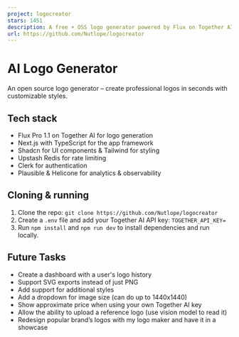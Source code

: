```yaml
---
project: logocreator
stars: 1451
description: A free + OSS logo generator powered by Flux on Together AI
url: https://github.com/Nutlope/logocreator
---
```


AI Logo Generator
=================

An open source logo generator – create professional logos in seconds with customizable styles.

Tech stack
----------

-   Flux Pro 1.1 on Together AI for logo generation
-   Next.js with TypeScript for the app framework
-   Shadcn for UI components & Tailwind for styling
-   Upstash Redis for rate limiting
-   Clerk for authentication
-   Plausible & Helicone for analytics & observability

Cloning & running
-----------------

1.  Clone the repo: `git clone https://github.com/Nutlope/logocreator`
2.  Create a `.env` file and add your Together AI API key: `TOGETHER_API_KEY=`
3.  Run `npm install` and `npm run dev` to install dependencies and run locally.

Future Tasks
------------

-   Create a dashboard with a user's logo history
-   Support SVG exports instead of just PNG
-   Add support for additional styles
-   Add a dropdown for image size (can do up to 1440x1440)
-   Show approximate price when using your own Together AI key
-   Allow the ability to upload a reference logo (use vision model to read it)
-   Redesign popular brand’s logos with my logo maker and have it in a showcase
